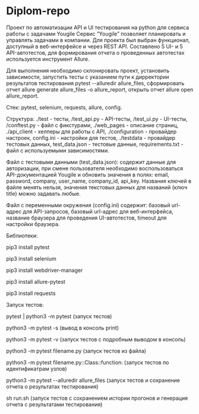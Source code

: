 # Diplom-repo

Проект по автоматизации API и UI тестирования на python для сервиса работы с задачами Yougile Сервис “Yougile” позволяет планировать и управлять задачами в компании. Для проекта был выбран функционал, доступный в веб-интерфейсе и через REST API. Составлено 5 UI- и 5 API-автотестов, для формирования отчета о проведенных автотестах используется инструмент Allure.

Для выполнения необходимо склонировать проект, установить зависимости, запустить тесты с указанием пути к дирректории результатов тестирования pytest --alluredir allure_files, сформировать отчет allure generate allure_files -o allure_report, открыть отчет allure open allure_report.

Стек: pytest, selenium, requests, allure, config.

Структура: ./test - тесты, /test_api.py - API-тесты, /test_ui.py - UI-тесты, /conftest.py - файл с фикстурами, ./web_pages - описание страниц, ./api_client - хелперы для работы с API, ./configuration - провайдер настроек, config.ini - настройки для тестов, ./testdata - провайдер тестовых данных, test_data.json - тестовые данные, requirements.txt - файл с используемыми зависимостями.

Файл с тестовыми данными (test_data.json): содержит данные для авторизации, при смене пользователя необходимо воспользоваться API-документацией Yougile и обновить значения в полях: email, password, company, user_name, company_id, api_key. Названия ключей в файле менять нельзя, значения текстовых данных для названий (ключ title) можно задавать любые.

Файл с переменными окружения (config.ini) содержит: базовый url-адрес для API-запросов, базовый url-адрес для веб-интерфейса, название браузера для проведения UI-автотестов, timeout для настройки браузера.

Библиотеки:

pip3 install pytest

pip3 install selenium

pip3 install webdriver-manager

pip3 install allure-pytest

pip3 install requests

Запуск тестов:

pytest | python3 -m pytest (запуск тестов)

python3 -m pytest -s (вывод в консоль print)

python3 -m pytest -v (запуск тестов с подробным выводом в консоль)

python3 -m pytest filename.py (запуск тестов из файла)

python3 -m pytest filename.py::Class::function: (запуск тестов по идентификатрам узлов)

python3 -m pytest --alluredir allure_files (запуск тестов и сохранение отчета о результатах тестирования)

sh run.sh (запуск тестов с сохранением истории прогонов и генерация отчета с результатами тестирования)
